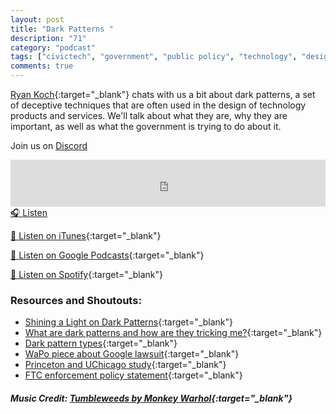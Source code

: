 ```yaml
---
layout: post
title: "Dark Patterns "
description: "71"
category: "podcast"
tags: ["civictech", "government", "public policy", "technology", "design"]
comments: true
---
```


[Ryan Koch](https://twitter.com/ryan_koch/){:target="_blank"} chats with us a bit about dark patterns, a set of deceptive techniques that are often used in the design of technology products and services. We'll talk about what they are, why they are important, as well as what the government is trying to do about it.

Join us on [Discord](https://discord.gg/hECzBJh)

<iframe width="100%" height="75" scrolling="no" frameborder="no" allow="autoplay" src="https://w.soundcloud.com/player/?url=https%3A//api.soundcloud.com/tracks/1212499816%3Fsecret_token%3Ds-fOzFbZIn13S&color=%23ff5500&auto_play=false&hide_related=false&show_comments=true&show_user=true&show_reposts=false&show_teaser=true&visual=true"></iframe>
<a href="https://soundcloud.com/user-227289754/71-dark-patterns/" target="_blank">🎧 Listen</a>

[📱 Listen on iTunes](https://itunes.apple.com/us/podcast/civic-tech-chat/id1350640468?mt=2){:target="_blank"}

[📱 Listen on Google Podcasts](https://podcasts.google.com/feed/aHR0cDovL2ZlZWRzLnNvdW5kY2xvdWQuY29tL3VzZXJzL3NvdW5kY2xvdWQ6dXNlcnM6Mzg4NTYyNjc2L3NvdW5kcy5yc3M?sa=X&ved=2ahUKEwjTu5ay5bHwAhUbUc0KHXJEA1UQ9sEGegQIARAC){:target="_blank"}

[📱 Listen on Spotify](https://open.spotify.com/show/1kbwPAi4thGOU43xFkehgT){:target="_blank"}

### Resources and Shoutouts:
- [Shining a Light on Dark Patterns](https://academic.oup.com/jla/article/13/1/43/6180579?login=false){:target="_blank"}
- [What are dark patterns and how are they tricking me?](https://www.raconteur.net/technology/dark-patterns/){:target="_blank"}
- [Dark pattern types](https://www.darkpatterns.org/types-of-dark-pattern){:target="_blank"}
- [WaPo piece about Google lawsuit](https://www.washingtonpost.com/technology/2022/01/24/google-location-data-ags-lawsuit/){:target="_blank"}
- [Princeton and UChicago study](https://webtransparency.cs.princeton.edu/dark-patterns/){:target="_blank"}
- [FTC enforcement policy statement](https://www.ftc.gov/system/files/documents/public_statements/1598063/negative_option_policy_statement-10-22-2021-tobureau.pdf){:target="_blank"}


##### Music Credit: [Tumbleweeds by Monkey Warhol](http://freemusicarchive.org/music/Monkey_Warhol/Lonely_Hearts_Challenge/Monkey_Warhol_-_Tumbleweeds){:target="_blank"}


